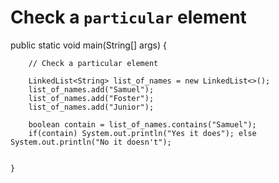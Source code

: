 
# Check a `particular` element

 public static void main(String[] args) {


        // Check a particular element

        LinkedList<String> list_of_names = new LinkedList<>();
        list_of_names.add("Samuel");
        list_of_names.add("Foster");
        list_of_names.add("Junior");

        boolean contain = list_of_names.contains("Samuel");
        if(contain) System.out.println("Yes it does"); else System.out.println("No it doesn't");


    }

